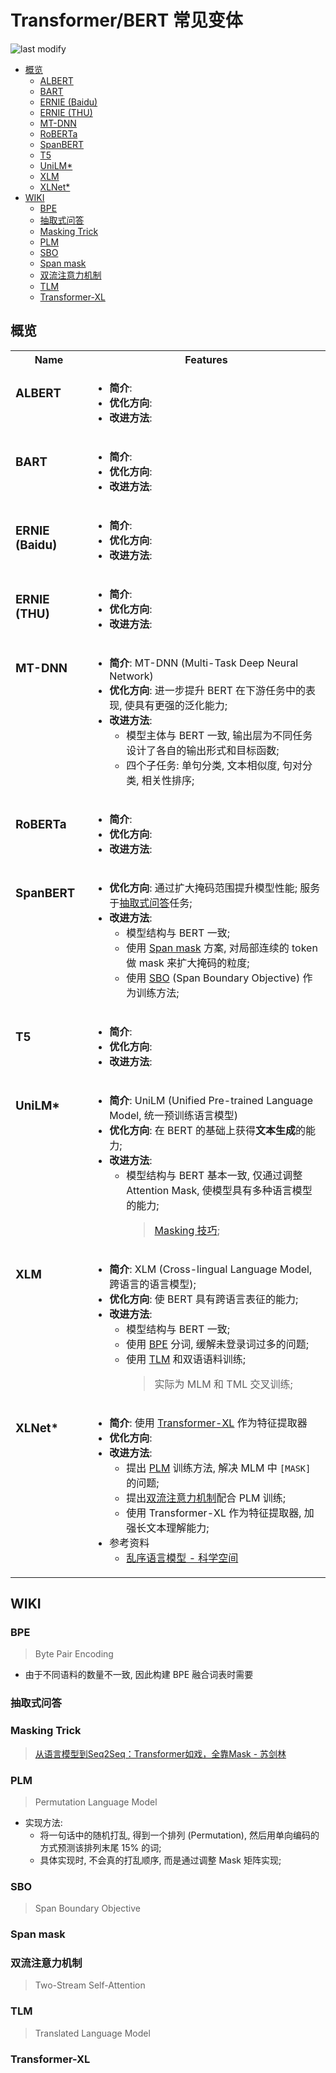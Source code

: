 Transformer/BERT 常见变体
===
<!--START_SECTION:badge-->

![last modify](https://img.shields.io/static/v1?label=last%20modify&message=2022-10-25%2012%3A40%3A22&color=yellowgreen&style=flat-square)

<!--END_SECTION:badge-->
<!--info
top: false
hidden: false
-->

<!-- TOC -->
- [概览](#概览)
    - [ALBERT](#albert)
    - [BART](#bart)
    - [ERNIE (Baidu)](#ernie-baidu)
    - [ERNIE (THU)](#ernie-thu)
    - [MT-DNN](#mt-dnn)
    - [RoBERTa](#roberta)
    - [SpanBERT](#spanbert)
    - [T5](#t5)
    - [UniLM*](#unilm)
    - [XLM](#xlm)
    - [XLNet*](#xlnet)
- [WIKI](#wiki)
    - [BPE](#bpe)
    - [抽取式问答](#抽取式问答)
    - [Masking Trick](#masking-trick)
    - [PLM](#plm)
    - [SBO](#sbo)
    - [Span mask](#span-mask)
    - [双流注意力机制](#双流注意力机制)
    - [TLM](#tlm)
    - [Transformer-XL](#transformer-xl)
<!-- TOC -->

<!-- 快速编辑

> algorithms/[xxx](../../../../algorithms/README.md#xxx)

<div align="center"><img src="../../../_assets/Sentence-BERT模型图.png" height="300" /></div>

<table>
<tr valign="top">
<th> ... </td>
<th> ... </td>
</tr>
<tr>
<td> ... </td>
<td> ... </td>
</tr>
</table>
-->

## 概览

<table >
<tr>
<th> Name </td>
<th> Features </td>
</tr>
<tr valign="top">
<td>

### ALBERT

</td>
<td>

- **简介**:
- **优化方向**:
- **改进方法**:

</td>
</tr>
<tr valign="top">
<td>

### BART

</td>
<td>

- **简介**:
- **优化方向**:
- **改进方法**:

</td>
</tr>
<tr valign="top">
<td>

### ERNIE (Baidu)

</td>
<td>

- **简介**:
- **优化方向**:
- **改进方法**:

</td>
</tr>
<tr valign="top">
<td>

### ERNIE (THU)

</td>
<td>

- **简介**:
- **优化方向**:
- **改进方法**:

</td>
</tr>
<tr valign="top">
<td>

### MT-DNN

</td>
<td>

- **简介**: MT-DNN (Multi-Task Deep Neural Network)
- **优化方向**: 进一步提升 BERT 在下游任务中的表现, 使具有更强的泛化能力;
- **改进方法**: 
    - 模型主体与 BERT 一致, 输出层为不同任务设计了各自的输出形式和目标函数;
    - 四个子任务: 单句分类, 文本相似度, 句对分类, 相关性排序;

</td>
</tr>
<tr valign="top">
<td>

### RoBERTa

</td>
<td>

- **简介**:
- **优化方向**:
- **改进方法**:

</td>
</tr>
<tr valign="top">
<td>

### SpanBERT

</td>
<td>

- **优化方向**: 通过扩大掩码范围提升模型性能; 服务于[抽取式问答](#抽取式问答)任务;
- **改进方法**:
    - 模型结构与 BERT 一致;
    - 使用 [Span mask](#span-mask) 方案, 对局部连续的 token 做 mask 来扩大掩码的粒度;
    - 使用 [SBO](#sbo) (Span Boundary Objective) 作为训练方法;

</td>
</tr>
<tr valign="top">
<td>

### T5

</td>
<td>

- **简介**:
- **优化方向**:
- **改进方法**:

</td>
</tr>
<tr valign="top">
<td>

### UniLM*

</td>
<td>

- **简介**: UniLM (Unified Pre-trained Language Model, 统一预训练语言模型)
- **优化方向**: 在 BERT 的基础上获得**文本生成**的能力;
- **改进方法**:
    - 模型结构与 BERT 基本一致, 仅通过调整 Attention Mask, 使模型具有多种语言模型的能力;
        > [Masking 技巧](#masking-trick);

</td>
</tr>
<tr valign="top">
<td>

### XLM

</td>
<td>

- **简介**: XLM (Cross-lingual Language Model, 跨语言的语言模型);
- **优化方向**: 使 BERT 具有跨语言表征的能力;
- **改进方法**:
    - 模型结构与 BERT 一致;
    - 使用 [BPE](#bpe) 分词, 缓解未登录词过多的问题;
    - 使用 [TLM](#tlm) 和双语语料训练;
        > 实际为 MLM 和 TML 交叉训练;

</td>
</tr>
<tr valign="top">
<td>

### XLNet*

</td>
<td>

- **简介**: 使用 [Transformer-XL](#transformer-xl) 作为特征提取器
- **优化方向**:
- **改进方法**:
    - 提出 [PLM](#plm) 训练方法, 解决 MLM 中 `[MASK]` 的问题;
    - 提出[双流注意力机制](#双流注意力机制)配合 PLM 训练;
    - 使用 Transformer-XL 作为特征提取器, 加强长文本理解能力;
- 参考资料
    - [乱序语言模型 - 科学空间](https://kexue.fm/archives/6933#乱序语言模型)

</td>
</tr>
</table>


## WIKI

### BPE
> Byte Pair Encoding
- 由于不同语料的数量不一致, 因此构建 BPE 融合词表时需要

### 抽取式问答

### Masking Trick
> [从语言模型到Seq2Seq：Transformer如戏，全靠Mask - 苏剑林](https://kexue.fm/archives/6933)

### PLM
> Permutation Language Model

- 实现方法:
    - 将一句话中的随机打乱, 得到一个排列 (Permutation), 然后用单向编码的方式预测该排列末尾 15% 的词;
    - 具体实现时, 不会真的打乱顺序, 而是通过调整 Mask 矩阵实现;

### SBO
> Span Boundary Objective


### Span mask

### 双流注意力机制
> Two-Stream Self-Attention

### TLM
> Translated Language Model

### Transformer-XL
